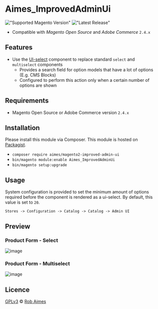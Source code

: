 # Aimes_ImprovedAdminUi
!["Supported Magento Version"][magento-badge] !["Latest Release"][release-badge]

* Compatible with _Magento Open Source_ and _Adobe Commerce_ `2.4.x`

## Features
* Use the [UI-select][ui-select-docs] component to replace standard `select` and `multiselect` components
  * Provides a search field for option models that have a lot of options (E.g. CMS Blocks) 
  * Configured to perform this action only when a certain number of options are shown

## Requirements
* Magento Open Source or Adobe Commerce version `2.4.x`

## Installation
Please install this module via Composer. This module is hosted on [Packagist][packagist].

* `composer require aimes/magento2-improved-admin-ui`
* `bin/magento module:enable Aimes_ImprovedAdminUi`
* `bin/magento setup:upgrade`

## Usage
System configuration is provided to set the minimum amount of options required before the component is rendered as a ui-select. By default, this value is set to `20`.

`Stores -> Configuration -> Catalog -> Catalog -> Admin UI`

## Preview

### Product Form - Select

![image](https://github.com/user-attachments/assets/96a6070c-0267-4d9d-93ea-09912f529b2c)

### Product Form - Multiselect

![image](https://github.com/user-attachments/assets/46128ea7-e966-45bf-9948-1f61b698e41a)


## Licence
[GPLv3][gpl] © [Rob Aimes][author]

[magento-badge]:https://img.shields.io/badge/Magento%20%7C%20Adobe%20Commerce-2.4.x-orange.svg?logo=Magento&style=for-the-badge
[release-badge]:https://img.shields.io/github/v/release/robaimes/magento2-improved-admin-ui
[packagist]:https://packagist.org/packages/aimes/magento2-improved-admin-ui
[gpl]:https://www.gnu.org/licenses/gpl-3.0.en.html
[author]:https://aimes.dev/
[ui-select-docs]:https://developer.adobe.com/commerce/frontend-core/ui-components/components/secondary-ui-select/

